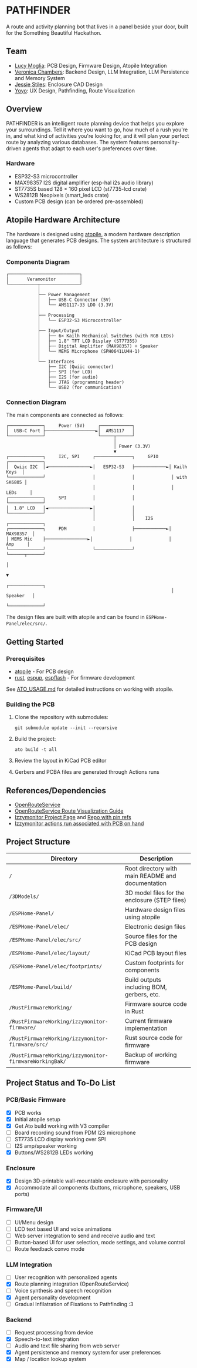# PATHFINDER

A route and activity planning bot that lives in a panel beside your door, built for the Something Beautiful Hackathon.

## Team

* [Lucy Moglia](https://eigenlucy.github.io): PCB Design, Firmware Design, Atopile Integration
* [Veronica Chambers](https://www.linkedin.com/in/victoria-cabrera-moglia/): Backend Design, LLM Integration, LLM Persistence and Memory System
* [Jessie Stiles](https://jessiestiles.github.io/portfolio1.github.io/): Enclosure CAD Design
* [Yoyo](https://exanova-y.github.io): UX Design, Pathfinding, Route Visualization

## Overview

PATHFINDER is an intelligent route planning device that helps you explore your surroundings. Tell it where you want to go, how much of a rush you're in, and what kind of activities you're looking for, and it will plan your perfect route by analyzing various databases. The system features personality-driven agents that adapt to each user's preferences over time.

### Hardware

- ESP32-S3 microcontroller
- MAX98357 I2S digital amplifier (esp-hal i2s audio library)
- ST7735S based 128 × 160 pixel LCD (st7735-lcd crate)
- WS2812B Neopixels (smart_leds crate)
- Custom PCB design (can be ordered pre-assembled)

## Atopile Hardware Architecture

The hardware is designed using [atopile](https://docs.atopile.io/latest/), a modern hardware description language that generates PCB designs. The system architecture is structured as follows:

### Components Diagram

```
┌───────────────────────────┐
│       Veramonitor         │
└───────────┬───────────────┘
            │
            ├── Power Management
            │   ├── USB-C Connector (5V)
            │   └── AMS1117-33 LDO (3.3V)
            │
            ├── Processing
            │   └── ESP32-S3 Microcontroller
            │
            ├── Input/Output
            │   ├── 6× Kailh Mechanical Switches (with RGB LEDs)
            │   ├── 1.8" TFT LCD Display (ST7735S)
            │   ├── Digital Amplifier (MAX98357) + Speaker
            │   └── MEMS Microphone (SPH0641LU4H-1)
            │
            └── Interfaces
                ├── I2C (Qwiic connector)
                ├── SPI (for LCD)
                ├── I2S (for audio)
                ├── JTAG (programming header)
                └── USB2 (for communication)
```

### Connection Diagram

The main components are connected as follows:

```
┌─────────────┐     Power (5V)     ┌────────────┐
│  USB-C Port ├───────────────────►│  AMS1117   │
└─────────────┘                    └─────┬──────┘
                                         │
                                         │ Power (3.3V)
                                         ▼
┌─────────────┐     I2C, SPI     ┌──────────────┐     GPIO     ┌─────────────┐
│  Qwiic I2C  │◄────────────────►│   ESP32-S3   ├────────────►│ Kailh Keys  │
└─────────────┘                  │              │              │ with SK6805 │
                                 │              │              │    LEDs     │
┌─────────────┐     SPI          │              │              └─────────────┘
│  1.8" LCD   │◄────────────────►│              │
└─────────────┘                  │              │
                                 │              │    I2S       ┌─────────────┐
┌─────────────┐     PDM          │              ├────────────►│   MAX98357  │
│ MEMS Mic    ├────────────────►│              │              │     Amp     │
└─────────────┘                  └──────────────┘              └──────┬──────┘
                                                                      │
                                                                      ▼
                                                               ┌─────────────┐
                                                               │   Speaker   │
                                                               └─────────────┘
```

The design files are built with atopile and can be found in `ESPHome-Panel/elec/src/`.

## Getting Started

### Prerequisites

- [atopile](https://docs.atopile.io/latest/) - For PCB design
- [rust](https://rustup.rs/), [espup](https://docs.esp-rs.org/book/installation/riscv-and-xtensa.html), [espflash](https://github.com/esp-rs/espflash) - For firmware development

See [ATO_USAGE.md](ATO_USAGE.md) for detailed instructions on working with atopile.

### Building the PCB

1. Clone the repository with submodules:
   ```
   git submodule update --init --recursive
   ```

2. Build the project:
   ```
   ato build -t all
   ```

3. Review the layout in KiCad PCB editor

4. Gerbers and PCBA files are generated through Actions runs

## References/Dependencies

* [OpenRouteService](https://openrouteservice.org/)
* [OpenRouteService Route Visualization Guide](https://medium.com/@atulvpoddar4/visualizing-routes-with-real-data-a-python-guide-to-interactive-mapping-db14189cf185)
* [Izzymonitor Project Page](https://eigenlucy.github.io/projects/izzymonitor/) and [Repo with pin refs](https://github.com/eigenlucy/ESPHome-Panel/tree/izzymonitor/)
* [Izzymonitor actions run associated with PCB on hand](https://github.com/eigenlucy/ESPHome-Panel/actions/runs/13046416119)

## Project Structure

| Directory | Description |
|-----------|-------------|
| `/` | Root directory with main README and documentation |
| `/3DModels/` | 3D model files for the enclosure (STEP files) |
| `/ESPHome-Panel/` | Hardware design files using atopile |
| `/ESPHome-Panel/elec/` | Electronic design files |
| `/ESPHome-Panel/elec/src/` | Source files for the PCB design |
| `/ESPHome-Panel/elec/layout/` | KiCad PCB layout files |
| `/ESPHome-Panel/elec/footprints/` | Custom footprints for components |
| `/ESPHome-Panel/build/` | Build outputs including BOM, gerbers, etc. |
| `/RustFirmwareWorking/` | Firmware source code in Rust |
| `/RustFirmwareWorking/izzymonitor-firmware/` | Current firmware implementation |
| `/RustFirmwareWorking/izzymonitor-firmware/src/` | Rust source code for firmware |
| `/RustFirmwareWorking/izzymonitor-firmwareWorkingBak/` | Backup of working firmware |

## Project Status and To-Do List

### PCB/Basic Firmware
- [x] PCB works
- [x] Initial atopile setup
- [x] Get Ato build working with V3 compiler
- [ ] Board recording sound from PDM I2S microphone
- [ ] ST7735 LCD display working over SPI
- [ ] I2S amp/speaker working 
- [x] Buttons/WS2812B LEDs working

### Enclosure
- [x] Design 3D-printable wall-mountable enclosure with personality
- [x] Accommodate all components (buttons, microphone, speakers, USB ports)

### Firmware/UI
- [ ] UI/Menu design
- [ ] LCD text based UI and voice animations
- [ ] Web server integration to send and receive audio and text
- [ ] Button-based UI for user selection, mode settings, and volume control
- [ ] Route feedback convo mode

### LLM Integration
- [ ] User recognition with personalized agents
- [x] Route planning integration (OpenRouteService)
- [ ] Voice synthesis and speech recognition
- [x] Agent personality development
- [ ] Gradual Infilatration of Fixations to Pathfinding :3

### Backend
- [ ] Request processing from device
- [x] Speech-to-text integration
- [ ] Audio and text file sharing from web server
- [x] Agent persistence and memory system for user preferences
- [x] Map / location lookup system
